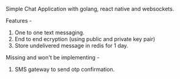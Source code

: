 Simple Chat Application with golang, react native and websockets.

Features -

1. One to one text messaging.
2. End to end ecryption (using public and private key pair)
3. Store undelivered message in redis for 1 day.

Missing and won't be implementing -

1. SMS gateway to send otp confirmation.
